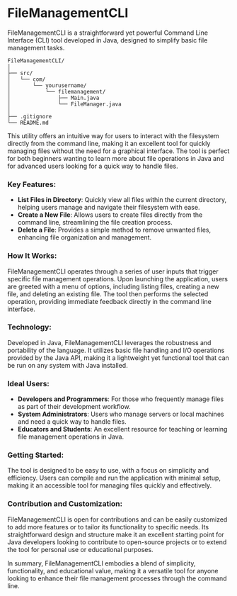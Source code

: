 # FileManagementCLI
FileManagementCLI is a straightforward yet powerful Command Line Interface (CLI) tool developed in Java, designed to simplify basic file management tasks. 

```
FileManagementCLI/
│
├── src/
│   └── com/
│       └── yourusername/
│           └── filemanagement/
│               ├── Main.java
│               └── FileManager.java
│
├── .gitignore
└── README.md
```
This utility offers an intuitive way for users to interact with the filesystem directly from the command line, making it an excellent tool for quickly managing files without the need for a graphical interface. The tool is perfect for both beginners wanting to learn more about file operations in Java and for advanced users looking for a quick way to handle files.

### Key Features:
- **List Files in Directory**: Quickly view all files within the current directory, helping users manage and navigate their filesystem with ease.
- **Create a New File**: Allows users to create files directly from the command line, streamlining the file creation process.
- **Delete a File**: Provides a simple method to remove unwanted files, enhancing file organization and management.

### How It Works:
FileManagementCLI operates through a series of user inputs that trigger specific file management operations. Upon launching the application, users are greeted with a menu of options, including listing files, creating a new file, and deleting an existing file. The tool then performs the selected operation, providing immediate feedback directly in the command line interface.

### Technology:
Developed in Java, FileManagementCLI leverages the robustness and portability of the language. It utilizes basic file handling and I/O operations provided by the Java API, making it a lightweight yet functional tool that can be run on any system with Java installed.

### Ideal Users:
- **Developers and Programmers**: For those who frequently manage files as part of their development workflow.
- **System Administrators**: Users who manage servers or local machines and need a quick way to handle files.
- **Educators and Students**: An excellent resource for teaching or learning file management operations in Java.

### Getting Started:
The tool is designed to be easy to use, with a focus on simplicity and efficiency. Users can compile and run the application with minimal setup, making it an accessible tool for managing files quickly and effectively.

### Contribution and Customization:
FileManagementCLI is open for contributions and can be easily customized to add more features or to tailor its functionality to specific needs. Its straightforward design and structure make it an excellent starting point for Java developers looking to contribute to open-source projects or to extend the tool for personal use or educational purposes.

In summary, FileManagementCLI embodies a blend of simplicity, functionality, and educational value, making it a versatile tool for anyone looking to enhance their file management processes through the command line.
